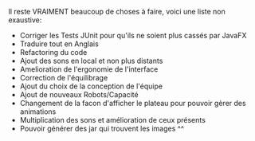 Il reste VRAIMENT beaucoup de choses à faire, voici une liste non exaustive:

- Corriger les Tests JUnit pour qu'ils ne soient plus cassés par JavaFX
- Traduire tout en Anglais
- Refactoring du code
- Ajout des sons en local et non plus distants
- Amelioration de l'ergonomie de l'interface
- Correction de l'équilibrage
- Ajout du choix de la conception de l'équipe
- Ajout de nouveaux Robots/Capacité
- Changement de la facon d'afficher le plateau pour pouvoir gèrer des animations
- Multiplication des sons et amélioration de ceux présents
- Pouvoir générer des jar qui trouvent les images ^^
